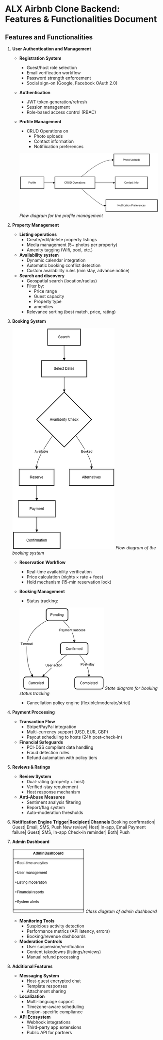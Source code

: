 # ALX Airbnb Clone Backend: Features & Functionalities Document

## Features and Functionalities

1. **User Authentication and Management**
    * **Registration System**
        * Guest/host role selection
        * Email verification workflow
        * Password strength enforcement
        * Social sign-on (Google, Facebook OAuth 2.0)
    * **Authentication**
        * JWT token generation/refresh
        * Session management
        * Role-based access control (RBAC)
    * **Profile Management**
        * CRUD Operations on
            * Photo uploads
            * Contact information
            * Notifiication preferences
       
        ![FD-profile-management](/features-and-functionalities/FD-profile-management.png)
        *Flow diagram for the profile management*

2. **Property Management**
    * **Listing operations**
        * Create/edit/delete property listings
        * Media management (5+ photos per property)
        * Amenity tagging (Wifi, pool, etc.)
    * **Availability system**
        * Dynamic calendar integration
        * Automatic booking conflict detection
        * Custom availability rules (min stay, advance notice)
    * **Search and discovery**
        * Geospatial search (location/radius)
        * Filter by:
            * Price range
            * Guest capacity
            * Property type
            * amenities
        * Relevance sorting (best match, price, rating)

3. **Booking System**
   
    ![FD-booking-system](/features-and-functionalities/FD-booking-system.png)
    *Flow diagram of the booking system*
   
    * **Reservation Workflow**
        * Real-time availability verification
        * Price calculation (nights × rate + fees)
        * Hold mechanism (15-min reservation lock)
    * **Booking Management**
        * Status tracking:
          
        ![SD-status-tracking](/features-and-functionalities/SD-status-tracking.png)
        *State diagram for booking status tracking*
      
        * Cancellation policy engine (flexible/moderate/strict)

5. **Payment Processing**
    * **Transaction Flow**
        * Stripe/PayPal integration
        * Multi-currency support (USD, EUR, GBP)
        * Payout scheduling to hosts (24h post-check-in)
    * **Financial Safeguards**
        * PCI-DSS compliant data handling
        * Fraud detection rules
        * Refund automation with policy tiers

6. **Reviews & Ratings**
    * **Review System**
        * Dual-rating (property + host)
        * Verified-stay requirement
        * Host response mechanism
    * **Anti-Abuse Measures**
        * Sentiment analysis filtering
        * Report/flag system
        * Auto-moderation thresholds

7. **Notification Engine**
    **Trigger**|**Recipient**|**Channels**
    Booking confirmation| Guest| Email, SMS, Push
    New review| Host| In-app, Email
    Payment failure| Guest| SMS, In-app
    Check-in reminder| Both| Push

8. **Admin Dashboard**
   
    ![CD-admin-dashboard](/features-and-functionalities/CD-admin-dashboard.png)
    *Class diagram of admin dashboard*
   
    * **Monitoring Tools**
        * Suspicious activity detection
        * Performance metrics (API latency, errors)
        * Booking/revenue dashboards
    * **Moderation Controls**
        * User suspension/verification
        * Content takedowns (listings/reviews)
        * Manual refund processing

8. **Additional Features**
    * **Messaging System**
        * Host-guest encrypted chat
        * Template responses
        * Attachment sharing
    * **Localization**
        * Multi-language support
        * Timezone-aware scheduling
        * Region-specific compliance
    * **API Ecosystem**
        * Webhook integrations
        * Third-party app extensions
        * Public API for partners


